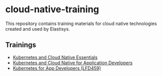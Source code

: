 # cloud-native-training

This repository contains training materials for cloud native technologies created and used by Elastisys.

## Trainings

* [Kubernetes and Cloud Native Essentials](kubernetes-and-cloud-native-essentials)
* [Kubernetes and Cloud Native for Application Developers](kubernetes-and-cloud-native-for-application-developers)
* [Kubernetes for App Developers (LFD459)](https://training.linuxfoundation.org/training/kubernetes-for-app-developers/)
